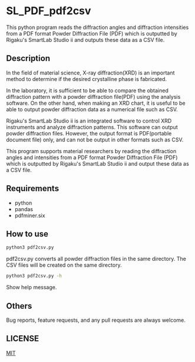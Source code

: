 # SL_PDF_pdf2csv

This python program reads the diffraction angles and diffraction intensities from a PDF format Powder Diffraction File (PDF) which is outputted by Rigaku's SmartLab Studio ii and outputs these data as a CSV file.

## Description

In the field of material science, X-ray diffraction(XRD) is an important method to determine if the desired crystalline phase is fabricated.

In the laboratory, it is sufficient to be able to compare the obtained diffraction pattern with a powder diffraction file(PDF) using the analysis software. On the other hand, when making an XRD chart, it is useful to be able to output powder diffraction data as a numerical file such as CSV.

Rigaku's SmartLab Studio ii is an integrated software to control XRD instruments and analyze diffraction patterns. This software can output powder diffraction files. However, the output format is PDF(portable document file) only, and can not be output in other formats such as CSV.

This program supports material researchers by reading the diffraction angles and intensities from a PDF format Powder Diffraction File (PDF) which is outputted by Rigaku's SmartLab Studio ii and output these data as a CSV file.

## Requirements

- python
- pandas
- pdfminer.six

## How to use

```bash
python3 pdf2csv.py
```
pdf2csv.py converts all powder diffraction files in the same directory. The CSV files will be created on the same directory.

```bash
python3 pdf2csv.py -h
```
Show help message.

## Others

Bug reports, feature requests, and any pull requests are always welcome.

## LICENSE

[MIT](LICENSE)


